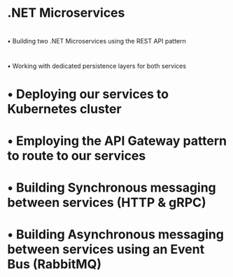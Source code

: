 # .NET Microservices


# 
• Building two .NET Microservices using the REST API pattern
# 
• Working with dedicated persistence layers for both services
# • Deploying our services to Kubernetes cluster
# • Employing the API Gateway pattern to route to our services
# • Building Synchronous messaging between services (HTTP & gRPC)
# • Building Asynchronous messaging between services using an Event Bus (RabbitMQ)
